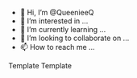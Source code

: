 - 👋 Hi, I’m @QueenieeQ
- 👀 I’m interested in ...
- 🌱 I’m currently learning ...
- 💞️ I’m looking to collaborate on ...
- 📫 How to reach me ...

<!---
QueenieeQ/QueenieeQ is a ✨ special ✨ repository because its `README.md` (this file) appears on your GitHub profile.
You can click the Preview link to take a look at your changes.
--->
Template Template

